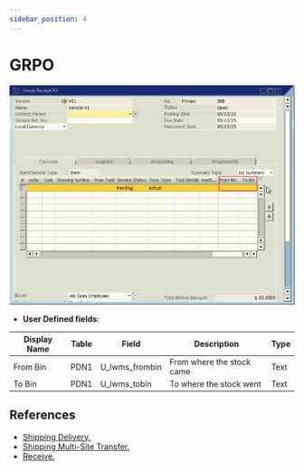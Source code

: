 ```yaml
---
sidebar_position: 4
---
```


# GRPO

![GRPO UDFS screen](./img-carrier/grpo_udfs_screen.png)

- **User Defined fields**:
  
| Display Name | Table | Field | Description | Type |
| --- | --- | --- | --- | --- |
| From Bin | PDN1 | U_lwms_frombin | From where the stock came | Text |
| To Bin | PDN1 | U_lwms_tobin | To where the stock went | Text |

## References

- [Shipping Delivery.](/docs/apps/shipping_delivery)
- [Shipping Multi-Site Transfer.](/docs/apps/shipping_multi_site_transfer)
- [Receive.](/docs/apps/receive)
